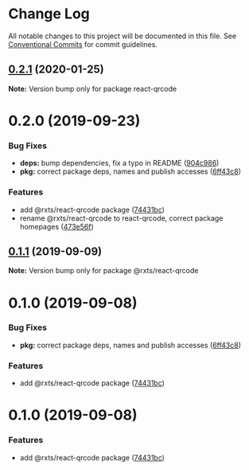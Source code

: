 # Change Log

All notable changes to this project will be documented in this file.
See [Conventional Commits](https://conventionalcommits.org) for commit guidelines.

## [0.2.1](https://github.com/rx-ts/react/compare/react-qrcode@0.2.0...react-qrcode@0.2.1) (2020-01-25)

**Note:** Version bump only for package react-qrcode





# 0.2.0 (2019-09-23)


### Bug Fixes

* **deps:** bump dependencies, fix a typo in README ([904c986](https://github.com/rx-ts/react/commit/904c986))
* **pkg:** correct package deps, names and publish accesses ([6ff43c8](https://github.com/rx-ts/react/commit/6ff43c8))


### Features

* add @rxts/react-qrcode package ([74431bc](https://github.com/rx-ts/react/commit/74431bc))
* rename @rxts/react-qrcode to react-qrcode, correct package homepages ([473e56f](https://github.com/rx-ts/react/commit/473e56f))





## [0.1.1](https://github.com/rx-ts/react/compare/@rxts/react-qrcode@0.1.0...@rxts/react-qrcode@0.1.1) (2019-09-09)

**Note:** Version bump only for package @rxts/react-qrcode





# 0.1.0 (2019-09-08)


### Bug Fixes

* **pkg:** correct package deps, names and publish accesses ([6ff43c8](https://github.com/rx-ts/react/commit/6ff43c8))


### Features

* add @rxts/react-qrcode package ([74431bc](https://github.com/rx-ts/react/commit/74431bc))





# 0.1.0 (2019-09-08)


### Features

* add @rxts/react-qrcode package ([74431bc](https://github.com/rx-ts/react/commit/74431bc))
